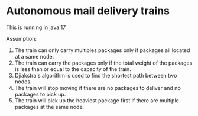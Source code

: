 # Autonomous mail delivery trains
This is running in java 17

Assumption:
1. The train can only carry multiples packages only if packages all located at a same node.
2. The train can carry the packages only if the total weight of the packages is less than or equal to the capacity of the train.
3. Djiakstra's algorithm is used to find the shortest path between two nodes.
4. The train will stop moving if there are no packages to deliver and no packages to pick up.
5. The train will pick up the heaviest package first if there are multiple packages at the same node.




